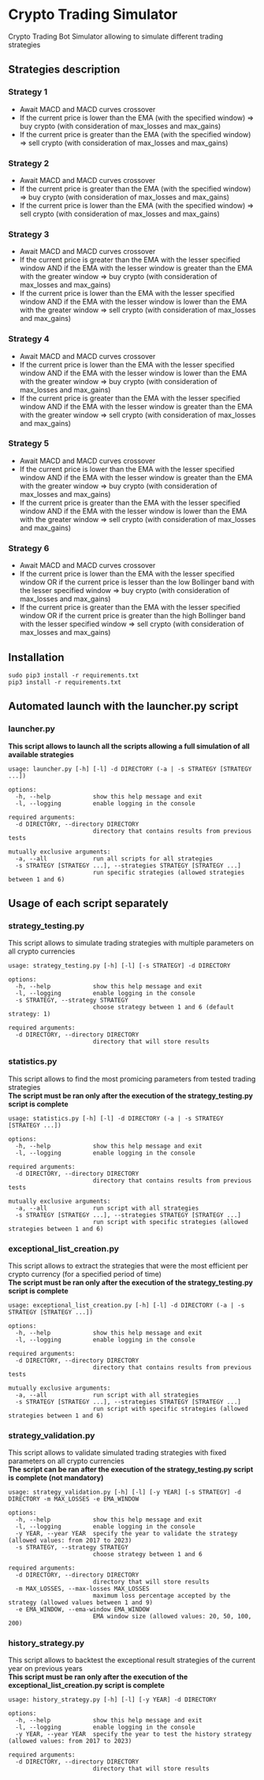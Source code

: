 # Crypto Trading Simulator
Crypto Trading Bot Simulator allowing to simulate different trading strategies

## Strategies description
### Strategy 1
* Await MACD and MACD curves crossover
* If the current price is lower than the EMA (with the specified window) => buy crypto (with consideration of max_losses and max_gains)
* If the current price is greater than the EMA (with the specified window) => sell crypto (with consideration of max_losses and max_gains)

### Strategy 2
* Await MACD and MACD curves crossover
* If the current price is greater than the EMA (with the specified window) => buy crypto (with consideration of max_losses and max_gains)
* If the current price is lower than the EMA (with the specified window) => sell crypto (with consideration of max_losses and max_gains)

### Strategy 3
* Await MACD and MACD curves crossover
* If the current price is greater than the EMA with the lesser specified window AND if the EMA with the lesser window is greater than the EMA with the greater window => buy crypto (with consideration of max_losses and max_gains)
* If the current price is lower than the EMA with the lesser specified window AND if the EMA with the lesser window is lower than the EMA with the greater window => sell crypto (with consideration of max_losses and max_gains)

### Strategy 4
* Await MACD and MACD curves crossover
* If the current price is lower than the EMA with the lesser specified window AND if the EMA with the lesser window is lower than the EMA with the greater window => buy crypto (with consideration of max_losses and max_gains)
* If the current price is greater than the EMA with the lesser specified window AND if the EMA with the lesser window is greater than the EMA with the greater window => sell crypto (with consideration of max_losses and max_gains)

### Strategy 5
* Await MACD and MACD curves crossover
* If the current price is lower than the EMA with the lesser specified window AND if the EMA with the lesser window is greater than the EMA with the greater window => buy crypto (with consideration of max_losses and max_gains)
* If the current price is greater than the EMA with the lesser specified window AND if the EMA with the lesser window is lower than the EMA with the greater window => sell crypto (with consideration of max_losses and max_gains)

### Strategy 6
* Await MACD and MACD curves crossover
* If the current price is lower than the EMA with the lesser specified window OR if the current price is lesser than the low Bollinger band with the lesser specified window => buy crypto (with consideration of max_losses and max_gains)
* If the current price is greater than the EMA with the lesser specified window OR if the current price is greater than the high Bollinger band with the lesser specified window => sell crypto (with consideration of max_losses and max_gains)

## Installation
```
sudo pip3 install -r requirements.txt
pip3 install -r requirements.txt
```

## Automated launch with the launcher.py script
### launcher.py
**This script allows to launch all the scripts allowing a full simulation of all available strategies**  

```
usage: launcher.py [-h] [-l] -d DIRECTORY (-a | -s STRATEGY [STRATEGY ...])

options:
  -h, --help            show this help message and exit
  -l, --logging         enable logging in the console

required arguments:
  -d DIRECTORY, --directory DIRECTORY
                        directory that contains results from previous tests

mutually exclusive arguments:
  -a, --all             run all scripts for all strategies
  -s STRATEGY [STRATEGY ...], --strategies STRATEGY [STRATEGY ...]
                        run specific strategies (allowed strategies between 1 and 6)
```

## Usage of each script separately
### strategy_testing.py
This script allows to simulate trading strategies with multiple parameters on all crypto currencies

```
usage: strategy_testing.py [-h] [-l] [-s STRATEGY] -d DIRECTORY

options:
  -h, --help            show this help message and exit
  -l, --logging         enable logging in the console
  -s STRATEGY, --strategy STRATEGY
                        choose strategy between 1 and 6 (default strategy: 1)

required arguments:
  -d DIRECTORY, --directory DIRECTORY
                        directory that will store results
```

### statistics.py
This script allows to find the most promicing parameters from tested trading strategies  
**The script must be ran only after the execution of the strategy_testing.py script is complete**

```
usage: statistics.py [-h] [-l] -d DIRECTORY (-a | -s STRATEGY [STRATEGY ...])

options:
  -h, --help            show this help message and exit
  -l, --logging         enable logging in the console

required arguments:
  -d DIRECTORY, --directory DIRECTORY
                        directory that contains results from previous tests

mutually exclusive arguments:
  -a, --all             run script with all strategies
  -s STRATEGY [STRATEGY ...], --strategies STRATEGY [STRATEGY ...]
                        run script with specific strategies (allowed strategies between 1 and 6)
```

### exceptional_list_creation.py
This script allows to extract the strategies that were the most efficient per crypto currency (for a specified period of time)  
**The script must be ran only after the execution of the strategy_testing.py script is complete**

```
usage: exceptional_list_creation.py [-h] [-l] -d DIRECTORY (-a | -s STRATEGY [STRATEGY ...])

options:
  -h, --help            show this help message and exit
  -l, --logging         enable logging in the console

required arguments:
  -d DIRECTORY, --directory DIRECTORY
                        directory that contains results from previous tests

mutually exclusive arguments:
  -a, --all             run script with all strategies
  -s STRATEGY [STRATEGY ...], --strategies STRATEGY [STRATEGY ...]
                        run script with specific strategies (allowed strategies between 1 and 6)
```

### strategy_validation.py
This script allows to validate simulated trading strategies with fixed parameters on all crypto currencies  
**The script can be ran after the execution of the strategy_testing.py script is complete (not mandatory)**  

```
usage: strategy_validation.py [-h] [-l] [-y YEAR] [-s STRATEGY] -d DIRECTORY -m MAX_LOSSES -e EMA_WINDOW

options:
  -h, --help            show this help message and exit
  -l, --logging         enable logging in the console
  -y YEAR, --year YEAR  specify the year to validate the strategy (allowed values: from 2017 to 2023)
  -s STRATEGY, --strategy STRATEGY
                        choose strategy between 1 and 6

required arguments:
  -d DIRECTORY, --directory DIRECTORY
                        directory that will store results
  -m MAX_LOSSES, --max-losses MAX_LOSSES
                        maximum loss percentage accepted by the strategy (allowed values between 1 and 9)
  -e EMA_WINDOW, --ema-window EMA_WINDOW
                        EMA window size (allowed values: 20, 50, 100, 200)
```

### history_strategy.py
This script allows to backtest the exceptional result strategies of the current year on previous years  
**This script must be ran only after the execution of the exceptional_list_creation.py script is complete**  

```
usage: history_strategy.py [-h] [-l] [-y YEAR] -d DIRECTORY

options:
  -h, --help            show this help message and exit
  -l, --logging         enable logging in the console
  -y YEAR, --year YEAR  specify the year to test the history strategy (allowed values: from 2017 to 2023)

required arguments:
  -d DIRECTORY, --directory DIRECTORY
                        directory that will store results
```
